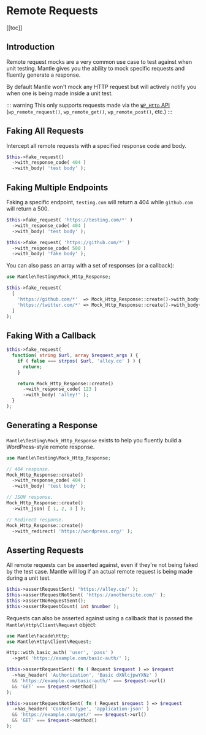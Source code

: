 # Remote Requests

[[toc]]

## Introduction

Remote request mocks are a very common use case to test against when unit
testing. Mantle gives you the ability to mock specific requests and fluently
generate a response.

By default Mantle won't mock any HTTP request but will actively notify you when
one is being made inside a unit test.

::: warning
This only supports requests made via the [`WP_Http`
API](https://developer.wordpress.org/reference/functions/wp_remote_request/)
(`wp_remote_request()`, `wp_remote_get()`, `wp_remote_post()`, etc.)
:::

## Faking All Requests

Intercept all remote requests with a specified response code and body.

```php
$this->fake_request()
  ->with_response_code( 404 )
  ->with_body( 'test body' );
```

## Faking Multiple Endpoints

Faking a specific endpoint, `testing.com` will return a 404 while `github.com`
will return a 500.

```php
$this->fake_request( 'https://testing.com/*' )
  ->with_response_code( 404 )
  ->with_body( 'test body' );

$this->fake_request( 'https://github.com/*' )
  ->with_response_code( 500 )
  ->with_body( 'fake body' );
```

You can also pass an array with a set of responses (or a callback):

```php
use Mantle\Testing\Mock_Http_Response;

$this->fake_request(
  [
    'https://github.com/*'  => Mock_Http_Response::create()->with_body( 'github' ),
    'https://twitter.com/*' => Mock_Http_Response::create()->with_body( 'twitter' ),
  ]
);
```

## Faking With a Callback

```php
$this->fake_request(
  function( string $url, array $request_args ) {
    if ( false === strpos( $url, 'alley.co' ) ) {
      return;
    }

    return Mock_Http_Response::create()
      ->with_response_code( 123 )
      ->with_body( 'alley!' );
  }
);
```

## Generating a Response

`Mantle\Testing\Mock_Http_Response` exists to help you fluently build
a WordPress-style remote response.

```php
use Mantle\Testing\Mock_Http_Response;

// 404 response.
Mock_Http_Response::create()
  ->with_response_code( 404 )
  ->with_body( 'test body' );

// JSON response.
Mock_Http_Response::create()
  ->with_json( [ 1, 2, 3 ] );

// Redirect response.
Mock_Http_Response::create()
  ->with_redirect( 'https://wordpress.org/' );
```

## Asserting Requests

All remote requests can be asserted against, even if they're not being faked by
the test case. Mantle will log if an actual remote request is being made
during a unit test.

```php
$this->assertRequestSent( 'https://alley.co/' );
$this->assertRequestNotSent( 'https://anothersite.com/' );
$this->assertNoRequestSent();
$this->assertRequestCount( int $number );
```

Requests can also be asserted against using a callback that is passed the `Mantle\Http\Client\Request` object:

```php
use Mantle\Facade\Http;
use Mantle\Http\Client\Request;

Http::with_basic_auth( 'user', 'pass' )
  ->get( 'https://example.com/basic-auth/' );

$this->assertRequestSent( fn ( Request $request ) => $request
  ->has_header( 'Authorization', 'Basic dXNlcjpwYXNz' )
  && 'https://example.com/basic-auth/' === $request->url()
  && 'GET' === $request->method()
);

$this->assertRequestNotSent( fn ( Request $request ) => $request
  ->has_header( 'Content-Type', 'application-json' )
  && 'https://example.com/get/' === $request->url()
  && 'GET' === $request->method()
);
```